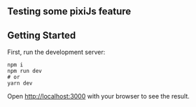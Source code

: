 ## Testing some pixiJs feature

## Getting Started

First, run the development server:

```
npm i
npm run dev
# or
yarn dev
```

Open [http://localhost:3000](http://localhost:3000) with your browser to see the result.
